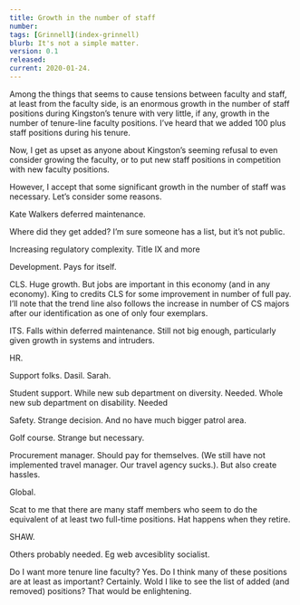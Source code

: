 ```yaml
---
title: Growth in the number of staff
number: 
tags: [Grinnell](index-grinnell)
blurb: It's not a simple matter.
version: 0.1
released: 
current: 2020-01-24.
---
```

Among the things that seems to cause tensions between faculty and staff, at least from the faculty side, is an enormous growth in the number of staff positions during Kingston’s tenure with very little, if any, growth in the number of tenure-line faculty positions.  I’ve heard that we added 100 plus staff positions during his tenure.

Now, I get as upset as anyone about Kingston’s seeming refusal to even consider growing the faculty, or to put new staff positions in competition with new faculty positions.

However, I accept that some significant growth in the number of staff was necessary. Let’s consider some reasons.

Kate Walkers deferred maintenance.

Where did they get added?  I’m sure someone has a list, but it’s not public.

Increasing regulatory complexity.  Title IX and more

Development. Pays for itself.

CLS. Huge growth. But jobs are important in this economy (and in any economy). King to credits CLS for some improvement in number of full pay. I’ll note that the trend line also follows the increase in number of CS majors after our identification as one of only four exemplars.

ITS.  Falls within deferred maintenance. Still not big enough, particularly given growth in systems and intruders.

HR.

Support folks. Dasil. Sarah.

Student support. While new sub department on diversity. Needed. Whole new sub department on disability. Needed

Safety. Strange decision. And no have much bigger patrol area.

Golf course. Strange but necessary.

Procurement manager. Should pay for themselves. (We still have not implemented travel manager.  Our travel agency sucks.). But also create hassles.

Global.

Scat to me that there are many staff members who seem to do the equivalent of at least two full-time positions. Hat happens when they retire.

SHAW.

Others probably needed. Eg web avcesiblity socialist.

Do I want more tenure line faculty?  Yes. Do I think many of these positions are at least as important?  Certainly. Wold I like to see the list of added (and removed) positions?  That would be enlightening.

